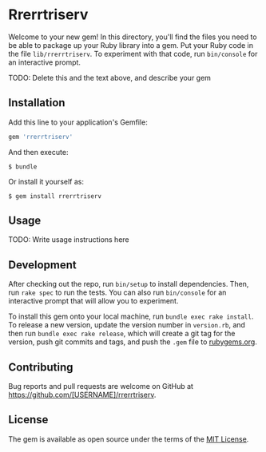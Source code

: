 # Rrerrtriserv

Welcome to your new gem! In this directory, you'll find the files you need to be able to package up your Ruby library into a gem. Put your Ruby code in the file `lib/rrerrtriserv`. To experiment with that code, run `bin/console` for an interactive prompt.

TODO: Delete this and the text above, and describe your gem

## Installation

Add this line to your application's Gemfile:

```ruby
gem 'rrerrtriserv'
```

And then execute:

    $ bundle

Or install it yourself as:

    $ gem install rrerrtriserv

## Usage

TODO: Write usage instructions here

## Development

After checking out the repo, run `bin/setup` to install dependencies. Then, run `rake spec` to run the tests. You can also run `bin/console` for an interactive prompt that will allow you to experiment.

To install this gem onto your local machine, run `bundle exec rake install`. To release a new version, update the version number in `version.rb`, and then run `bundle exec rake release`, which will create a git tag for the version, push git commits and tags, and push the `.gem` file to [rubygems.org](https://rubygems.org).

## Contributing

Bug reports and pull requests are welcome on GitHub at https://github.com/[USERNAME]/rrerrtriserv.

## License

The gem is available as open source under the terms of the [MIT License](https://opensource.org/licenses/MIT).
